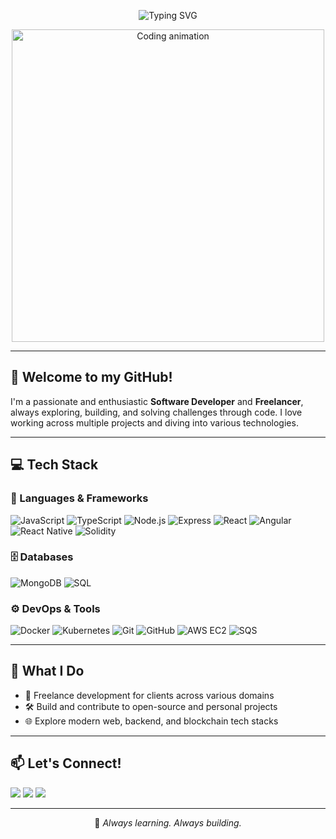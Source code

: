 <p align="center">
<img src="https://readme-typing-svg.demolab.com?font=Fira+Code&size=24&pause=1000&center=true&vCenter=true&width=760&lines=Hi+there!+I'm+a+Software+Developer;Freelancer+%7C+Tech+Explorer+%7C+Problem+Solver" alt="Typing SVG" />
</p>


<p align="center">
  <img src="https://media3.giphy.com/media/v1.Y2lkPTc5MGI3NjExemZnbHZxeXhwcDR0ZzdjNGdmaTkzMzdkZzg2dTd6YWt5cGQwNXplNyZlcD12MV9pbnRlcm5hbF9naWZfYnlfaWQmY3Q9Zw/C7l38dCPSgz6mPiDgQ/giphy.gif" width="500" alt="Coding animation" />
</p>

---

## 👋 Welcome to my GitHub!

I'm a passionate and enthusiastic **Software Developer** and **Freelancer**, always exploring, building, and solving challenges through code. I love working across multiple projects and diving into various technologies.

---

## 💻 Tech Stack

### 🚀 Languages & Frameworks
![JavaScript](https://img.shields.io/badge/-JavaScript-F7DF1E?style=for-the-badge&logo=javascript&logoColor=000)
![TypeScript](https://img.shields.io/badge/-TypeScript-3178C6?style=for-the-badge&logo=typescript&logoColor=fff)
![Node.js](https://img.shields.io/badge/-Node.js-339933?style=for-the-badge&logo=node.js&logoColor=white)
![Express](https://img.shields.io/badge/-Express-000?style=for-the-badge&logo=express&logoColor=white)
![React](https://img.shields.io/badge/-React-61DAFB?style=for-the-badge&logo=react&logoColor=000)
![Angular](https://img.shields.io/badge/-Angular-DD0031?style=for-the-badge&logo=angular&logoColor=white)
![React Native](https://img.shields.io/badge/-ReactNative-20232A?style=for-the-badge&logo=react&logoColor=61DAFB)
![Solidity](https://img.shields.io/badge/-Solidity-363636?style=for-the-badge&logo=solidity&logoColor=white)

### 🗄️ Databases
![MongoDB](https://img.shields.io/badge/-MongoDB-47A248?style=for-the-badge&logo=mongodb&logoColor=white)
![SQL](https://img.shields.io/badge/-SQL-4479A1?style=for-the-badge&logo=postgresql&logoColor=white)

### ⚙️ DevOps & Tools
![Docker](https://img.shields.io/badge/-Docker-2496ED?style=for-the-badge&logo=docker&logoColor=white)
![Kubernetes](https://img.shields.io/badge/-Kubernetes-326CE5?style=for-the-badge&logo=kubernetes&logoColor=white)
![Git](https://img.shields.io/badge/-Git-F05032?style=for-the-badge&logo=git&logoColor=white)
![GitHub](https://img.shields.io/badge/-GitHub-181717?style=for-the-badge&logo=github&logoColor=white)
![AWS EC2](https://img.shields.io/badge/-EC2-FF9900?style=for-the-badge&logo=amazon-aws&logoColor=white)
![SQS](https://img.shields.io/badge/-SQS-232F3E?style=for-the-badge&logo=amazon-aws&logoColor=white)

---

## 🔧 What I Do

- 🤝 Freelance development for clients across various domains  
- 🛠️ Build and contribute to open-source and personal projects  
- 🌐 Explore modern web, backend, and blockchain tech stacks  

---

## 📫 Let's Connect!

<p align="left">
  <a href="https://github.com/yourusername"><img src="https://img.shields.io/badge/GitHub-100000?style=for-the-badge&logo=github&logoColor=white"/></a>
  <a href="mailto:your.email@example.com"><img src="https://img.shields.io/badge/Email-D14836?style=for-the-badge&logo=gmail&logoColor=white"/></a>
  <a href="https://www.linkedin.com/in/yourprofile"><img src="https://img.shields.io/badge/LinkedIn-blue?style=for-the-badge&logo=linkedin&logoColor=white"/></a>
</p>

---

<p align="center">
  🚀 <em>Always learning. Always building.</em>
</p>
